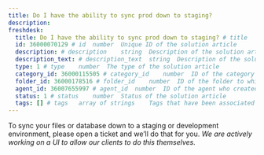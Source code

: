 ```yaml
---
title: Do I have the ability to sync prod down to staging?
description:
freshdesk:
  title: Do I have the ability to sync prod down to staging? # title	string	Title of the solution article
  id: 36000070129 # id	number	Unique ID of the solution article
  description: # description	string	Description of the solution article
  description_text: # description_text	string	Description of the solution article in plain text
  type: 1 # type	number	The type of the solution article
  category_id: 36000115505 # category_id	number	ID of the category to which the solution article belongs
  folder_id: 36000178516 # folder_id	number	ID of the folder to which the solution article belongs
  agent_id: 36007655997 # agent_id	number	ID of the agent who created the solution article
  status: 1 # status	number	Status of the solution article
  tags: [] # tags	array of strings	Tags that have been associated with the solution article
---
```


To sync your files or database down to a staging or development environment, please open a ticket and we’ll do that for you. _We are actively working on a UI to allow our clients to do this themselves._
